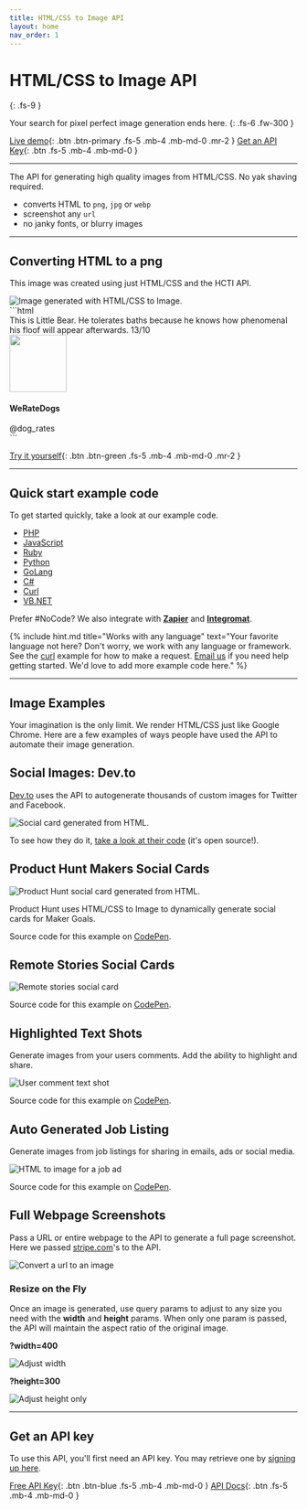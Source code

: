 ```yaml
---
title: HTML/CSS to Image API
layout: home
nav_order: 1
---
```


# HTML/CSS to Image API
{: .fs-9 }

Your search for pixel perfect image generation ends here.
{: .fs-6 .fw-300 }

[Live demo](https://htmlcsstoimage.com/demo){: .btn .btn-primary .fs-5 .mb-4 .mb-md-0 .mr-2 }
[Get an API Key](https://htmlcsstoimage.com){: .btn .fs-5 .mb-4 .mb-md-0 }
<hr>

The API for generating high quality images from HTML/CSS. No yak shaving required.

- converts HTML to `png`, `jpg` or `webp`
- screenshot any `url`
- no janky fonts, or blurry images

<hr>

## Converting HTML to a png
This image was created using just HTML/CSS and the HCTI API.

<div class="code-example" markdown="1">
  <div class="hcti-container">
    <img
      alt="Image generated with HTML/CSS to Image."
      loading="lazy"
      ix-path="/assets/images/dog-rates-example.png"
      sizes="400px"
      ix-params='{
        "w": 400,
        "format": "auto"
      }'>
  </div>
</div>
```html
<div class="p-4 text-center mt-4" style="width: 500px">
  <span class="tweet-text mb-4">
    This is Little Bear. He tolerates baths because he knows how phenomenal his
    floof will appear afterwards. 13/10
  </span>
  <div class="mt-2 p-4">
    <img src="https://pbs.twimg.com/profile_images/1267972589722296320/XBr04M6J_400x400.jpg" class="rounded-circle shadow border mt-4" width="100px">
  </div>
  <h4 class="mt-2">
    WeRateDogs
  </h4>
  <span class="text-muted">@dog_rates</span>
</div>

<!-- Include external CSS, JavaScript or Fonts! -->
<link href="https://stackpath.bootstrapcdn.com/bootstrap/4.5.0/css/bootstrap.min.css" rel="stylesheet" integrity="sha384-9aIt2nRpC12Uk9gS9baDl411NQApFmC26EwAOH8WgZl5MYYxFfc+NcPb1dKGj7Sk" crossorigin="anonymous">

<link href="https://fonts.googleapis.com/css2?family=Cabin:wght@700&display=swap" rel="stylesheet">
```


[Try it yourself](https://htmlcsstoimage.com/demo){: .btn .btn-green .fs-5 .mb-4 .mb-md-0 .mr-2 }

<hr>

## Quick start example code

To get started quickly, take a look at our example code.

- [PHP](/example-code/php)
- [JavaScript](/example-code/javascript)
- [Ruby](/example-code/ruby)
- [Python](/example-code/python)
- [GoLang](/example-code/go)
- [C#](/example-code/c)
- [Curl](/example-code/curl)
- [VB.NET](/example-code/vb.net)

Prefer #NoCode? We also integrate with **[Zapier](getting-started/zapier-integration)** and **[Integromat](getting-started/integromat-integration)**.

{% include hint.md title="Works with any language" text="Your favorite language not here? Don't worry, we work with any language or framework. See the [curl](example-code/curl.md) example for how to make a request. [Email us](mailto:support@htmlcsstoimage.com) if you need help getting started. We'd love to add more example code here." %}

<hr>

## Image Examples

Your imagination is the only limit. We render HTML/CSS just like Google Chrome. Here are a few examples of ways people have used the API to automate their image generation.

## Social Images: Dev.to

[Dev.to](https://dev.to) uses the API to autogenerate thousands of custom images for Twitter and Facebook.

<img
  alt="Social card generated from HTML."
  loading="lazy"
  ix-path="/assets/images/image%20%2823%29.png"
  sizes="400px"
  ix-params='{
    "w": 400,
    "format": "auto"
  }'>


To see how they do it, [take a look at their code](https://github.com/thepracticaldev/dev.to/blob/master/app/controllers/social_previews_controller.rb) \(it's open source!\).

## Product Hunt Makers Social Cards

<img
  alt="Product Hunt social card generated from HTML."
  loading="lazy"
  ix-path="/assets/images/f356dffe-d99f-487e-bb16-74dc076c0657.jpeg"
  sizes="400px"
  ix-params='{
    "w": 400,
    "format": "auto"
  }'>


Product Hunt uses HTML/CSS to Image to dynamically generate social cards for Maker Goals.

Source code for this example on [CodePen](https://codepen.io/ayrtonbe/pen/ZmWBMw).

## Remote Stories Social Cards

<img
  alt="Remote stories social card"
  ix-path="/assets/images/7e2da2be-7328-4746-ae69-418b295360ae.jpeg"
  loading="lazy"
  sizes="400px"
  ix-params='{
    "w": 400,
    "format": "auto"
  }'>

Source code for this example on [CodePen](https://codepen.io/ayrtonbe/pen/pQLyKN).

## Highlighted Text Shots

Generate images from your users comments. Add the ability to highlight and share.

<img
  alt="User comment text shot"
  ix-path="/assets/images/textshot2.png"
  sizes="400px"
  loading="lazy"
  ix-params='{
    "w": 400,
    "format": "auto"
  }'>

Source code for this example on [CodePen](https://codepen.io/mscccc/pen/yRzBWP).

## Auto Generated Job Listing

Generate images from job listings for sharing in emails, ads or social media.

<img
  alt="HTML to image for a job ad"
  ix-path="/assets/images/jobad.jpeg"
  sizes="400px"
  loading="lazy"
  ix-params='{
    "w": 400,
    "format": "auto"
  }'>

Source code for this example on [CodePen](https://codepen.io/mscccc/pen/xyXKrj).

## Full Webpage Screenshots

Pass a URL or entire webpage to the API to generate a full page screenshot. Here we passed [stripe.com](https://stripe.com)'s to the API.

<img
  alt="Convert a url to an image"
  ix-path="/assets/images/stripe.png"
  sizes="400px"
  loading="lazy"
  ix-params='{
    "w": 400,
    "format": "auto"
  }'>

### Resize on the Fly

Once an image is generated, use query params to adjust to any size you need with the **width** and **height** params. When only one param is passed, the API will maintain the aspect ratio of the original image.

**?width=400**

<img
  alt="Adjust width"
  ix-path="/assets/images/w400.jpeg"
  sizes="400px"
  loading="lazy"
  ix-params='{
    "w": 400,
    "format": "auto"
  }'>

**?height=300**

<img
  alt="Adjust height only"
  loading="lazy"
  ix-path="/assets/images/h300.jpeg"
  sizes="400px"
  loading="lazy"
  ix-params='{
    "w": 400,
    "format": "auto"
  }'>

<hr>

## Get an API key

To use this API, you'll first need an API key. You may retrieve one by [signing up here](https://htmlcsstoimage.com).

<a href="https://htmlcsstoimage.com" target="_blank">Free API Key</a>{: .btn .btn-blue .fs-5 .mb-4 .mb-md-0 }
[API Docs](/api-endpoints){: .btn .fs-5 .mb-4 .mb-md-0 }
